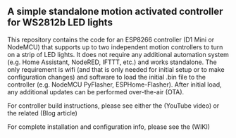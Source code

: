 ## A simple standalone motion activated controller for WS2812b LED lights

This repository contains the code for an ESP8266 controller (D1 Mini or NodeMCU) that supports up to two independent motion controllers to turn on a strip of LED lights.  It does not require any additional automation system (e.g. Home Assistant, NodeRED, IFTTT, etc.) and works standalone.  The only requirement is wifi (and that is only needed for initial setup or to make configuration changes) and software to load the initial .bin file to the controller (e.g. NodeMCU PyFlasher, ESPHome-Flasher).  After initial load, any additional updates can be performed over-the-air (OTA).

For controller build instructions, please see either the (YouTube video) or the related (Blog article)

For complete installation and configuration info, please see the (WIKI)
